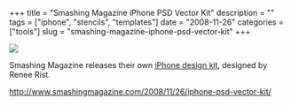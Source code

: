 +++
title = "Smashing Magazine iPhone PSD Vector Kit"
description = ""
tags = ["iphone", "stencils", "templates"]
date = "2008-11-26"
categories = ["tools"]
slug = "smashing-magazine-iphone-psd-vector-kit"
+++


<div class="tool-screenshot mb1"><a href="http://www.smashingmagazine.com/2008/11/26/iphone-psd-vector-kit/"><img id='bluga-thumbnail-2831' class='bluga-thumbnail custom' src='http://media.konigi.com/bluga/
wt523233a4cdbc8_custom.jpg'/></a></div><p>Smashing Magazine releases their own <a href="http://www.smashingmagazine.com/2008/11/26/iphone-psd-vector-kit/">iPhone design kit</a>, designed by Renee Rist.</p>
  
<p><a href="http://www.smashingmagazine.com/2008/11/26/iphone-psd-vector-kit/">http://www.smashingmagazine.com/2008/11/26/iphone-psd-vector-kit/</a></p>
      
